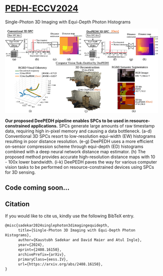 # [PEDH-ECCV2024](https://kaustubh-sadekar.github.io/PEDH-ECCV2024/)
Single-Photon 3D Imaging with Equi-Depth Photon Histograms

![PEDH Teaser](media/Conventional_vs_Proposed_SPCs_for_3D_Vsion.png)

**Our proposed DeePEDH pipeline enables SPCs to be used in resource-constrained applications.** SPCs generate large amounts of raw timestamp data, requiring high in-pixel memory and causing a data bottleneck. (a-d) Conventional 3D SPCs resort to low-resolution equi-width (EW) histograms resulting in poor distance resolution. (e-g) DeePEDH uses a more efficient on-sensor compression scheme through equi-depth (ED) histograms combined with a deep neural network distance map estimator. (h) The proposed method provides accurate high-resolution distance maps with 10 - 100x lower bandwidth. (i-k) DeePEDH paves the way for various computer vision tasks to be performed on resource-constrained devices using SPCs for 3D sensing.

## Code coming soon...

## Citation

If you would like to cite us, kindly use the following BibTeX entry.

```
@misc{sadekar2024singlephoton3dimagingequidepth,
      title={Single-Photon 3D Imaging with Equi-Depth Photon Histograms}, 
      author={Kaustubh Sadekar and David Maier and Atul Ingle},
      year={2024},
      eprint={2408.16150},
      archivePrefix={arXiv},
      primaryClass={eess.IV},
      url={https://arxiv.org/abs/2408.16150}, 
}
```
